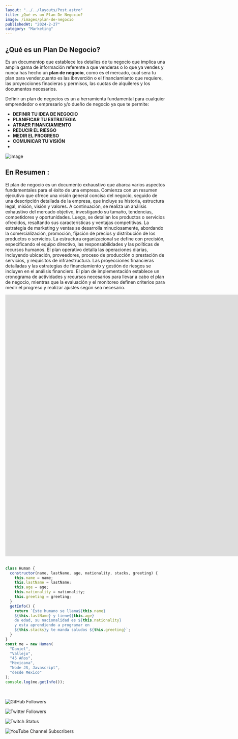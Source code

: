 ```yaml
---
layout: "../../layouts/Post.astro"
title: ¿Qué es un Plan De Negocio?
image: /images/plan-de-negocio
publishedAt: "2024-2-27"
category: "Marketing"
---
```


## ¿Qué es un Plan De Negocio?

Es un documentop que establece los detalles de tu negocio que implica una amplia gama de información
referente a que venderas o lo que ya vendes y nunca has hecho un **plan de negocio**, como es el mercado,
cual sera tu plan para vender,cuanto es las ibnverción o el financiamianto que requiere, las proyecciones finacieras y permisos, las cuotas de alquileres y los documentos necesarios.

Definir un plan de negocios es un a herramienta fundamental para cualquier emprendedor o empresario y/o dueño de negocio ya que te permite:

- **DEFINIR TU IDEA DE NEGOCIO**
- **PLANIFICAR TU ESTRATEGIA**
- **ATRAER FINANCIAMIENTO**
- **REDUCIR EL RIESGO**
- **MEDIR EL PROGRESO**
- **COMUNICAR TU VISIÓN**
-

![image](https://res.cloudinary.com/dj0dedvu0/image/upload/v1709075182/Default_Show_me_a_monkey_on_space_0_yewuwa.jpg)

## En Resumen :

El plan de negocio es un documento exhaustivo que abarca varios aspectos fundamentales para el éxito de una empresa. Comienza con un resumen ejecutivo que ofrece una visión general concisa del negocio, seguido de una descripción detallada de la empresa, que incluye su historia, estructura legal, misión, visión y valores. A continuación, se realiza un análisis exhaustivo del mercado objetivo, investigando su tamaño, tendencias, competidores y oportunidades. Luego, se detallan los productos o servicios ofrecidos, resaltando sus características y ventajas competitivas. La estrategia de marketing y ventas se desarrolla minuciosamente, abordando la comercialización, promoción, fijación de precios y distribución de los productos o servicios. La estructura organizacional se define con precisión, especificando el equipo directivo, las responsabilidades y las políticas de recursos humanos. El plan operativo detalla las operaciones diarias, incluyendo ubicación, proveedores, proceso de producción o prestación de servicios, y requisitos de infraestructura. Las proyecciones financieras detalladas y las estrategias de financiamiento y gestión de riesgos se incluyen en el análisis financiero. El plan de implementación establece un cronograma de actividades y recursos necesarios para llevar a cabo el plan de negocio, mientras que la evaluación y el monitoreo definen criterios para medir el progreso y realizar ajustes según sea necesario.

<iframe width="1903" height="822" src="https://www.youtube.com/embed/o-f-lLi0xGI" title="¿Por qué tu sitio web no vende? Parte 3" frameborder="0" allow="accelerometer; autoplay; clipboard-write; encrypted-media; gyroscope; picture-in-picture; web-share" allowfullscreen></iframe>

<br>

<br/>

```js
class Human {
  constructor(name, lastName, age, nationality, stacks, greeting) {
    this.name = name;
    this.lastName = lastName;
    this.age = age;
    this.nationality = nationality;
    this.greeting = greeting;
  }
  getInfo() {
    return `Este humano se llama${this.name}
    ${this.lastName} y tiene${this.age}
    de edad, su nacionalidad es ${this.nationality}
    y esta aprendiendo a programar en 
    ${this.stacks}y te manda saludos ${this.greeting}`;
  }
}
const me = new Human(
  "Daniel",
  "Vallejo",
  "45 Años",
  "Mexicana",
  "Node JS, Javascript",
  "desde Mexico"
);
console.log(me.getInfo());
```

<br/>

![GitHub Followers](https://img.shields.io/github/followers/DanyVeneno?style=social)

![Twitter Followers](https://img.shields.io/twitter/follow/venenodigital?style=social)

![Twitch Status](https://img.shields.io/twitch/status/yehiibhii?style=social)

![YouTube Channel Subscribers](https://img.shields.io/youtube/channel/subscribers/UC8UhdMAKJX56O2PY8kzBIlw?style=social)
